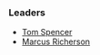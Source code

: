 ### Leaders

* [Tom Spencer](mailto:tom.spencer@owasp.org)
* [Marcus Richerson](mailto:owaspsd@protonmail.com)
